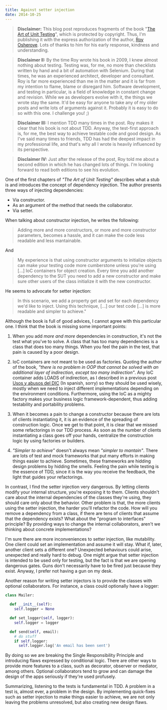 ```yaml
---
title: Against setter injection
date: 2014-10-25
---
```


> **Disclaimer:** This blog post reproduces fragments of the book "[The Art of Unit Testing](http://www.manning.com/osherove/)", which is protected by copyright. Thus, I'm publishing it with the express authorization of the author, [Roy Osherove](http://osherove.com/). Lots of thanks to him for his early response, kindness and understanding.

> **Disclaimer II:** By the time Roy wrote his book in 2009, I knew almost nothing about testing. Testing was, for me, no more than checklists written by hand and a bit of automation with Selenium. During that times, he was an experienced architect, developer and consultant. Roy is far more experienced than me in the matter and it is far from my intention to flame, blame or disregard him. Software development, and testing in particular, is a field of knowledge in constant change and revision. While we as developers evolve with it, the things we wrote stay the same. It'd be easy for anyone to take any of my older posts and write lots of arguments against it. Probably it is easy to do so with this one. I challenge you! ;)

> **Disclaimer III:** I mention TDD many times in the post. Roy makes it clear that his book is not about TDD. Anyway, the test-first approach is, for me, the best way to achieve testable code and good design. As I've said many times to friends, TDD has had the deepest impact in my professional life, and that's why all I wrote is heavily influenced by its perspective.

> **Disclaimer IV:** Just after the release of the post, Roy told me about a second edition in which he has changed lots of things. I'm looking forward to read both editions to see his evolution.


One of the first chapters of _"The Art of Unit Testing"_ describes what a stub is and introduces the concept of dependency injection. The author presents three ways of injecting dependencies:

* Via constructor.
* As an argument of the method that needs the collaborator.
* Via setter.

When talking about constructor injection, he writes the following:

> Adding more and more constructors, or more and more constructor parameters, becomes a hassle, and it can make the code less readable and less mantainable.

And

> My experience is that using constructor arguments to initialize objects can make your testing code more cumberstone unless you're using [...] IoC containers for object creation. Every time you add another dependency to the SUT you need to add a new constructor and make sure other users of the class initialize it with the new constructor.

He seems to advocate for setter injection:

> In this scenario, we add a property get and set for each dependency we'd like to inject. Using this technique, [...] our test code [...] is more readable and simpler to achieve."



Although the book is full of good advices, I cannot agree with this particular one. I think that the book is missing some important points:

1. When you add _more and more_ dependencies in construction, it's not the test what you've to solve. A class that has too many dependencies is a class that does too many things. When you feel the pain in the test, that pain is caused by a poor design.

2. IoC containers are not meant to be used as factories. Quoting the author of the book, _"there is no problem in OOP that cannot be solved with an additional layer of indirection, except too many indirection"_. Any IoC container adds LOADS of indirection, as I described in a previous post [Usos y abusos del DIC](/blog/usos-y-abusos-del-dic) (In spanish, sorry) so they should be used wisely, mostly when we need to inject different implementations depending on the environment conditions. Furthermore, using the IoC as a mighty factory makes your business logic framework-dependent, thus adding testability and portability problems.

3. When it becomes a pain to change a constructor because there are lots of clients instantiating it, it is an evidence of the spreading of construction logic. Once we get to that point, it is clear that we missed some refactorings in our TDD process. As soon as the number of clients instantiating a class goes off your hands, centralize the construction logic by using factories or builders.

4. _"Simpler to achieve"_ doesn't always mean _"simpler to mantain"_. There are lots of test and mock frameworks that put many efforts in making things easier to achieve. Sometimes, these frameworks are hidding design problems by hidding the smells. Feeling the pain while testing is the essence of TDD, since it is the way you receive the feedback, the light that guides your refactorings.

In contrast, I find the setter injection very dangerous. By letting clients modify your internal structure, you're exposing it to them. Clients shouldn't care about the internal dependencies of the classes they're using, they should care only about the behavior. Other problem is that, the more clients using the setter injection, the harder you'll refactor the code. How will you remove a dependency from a class, if there are tens of clients that assume that the dependency exists? What about the "program to interfaces" principle? By providing ways to change the internal collaborators, aren't we thinking about concrete implementations?

I'm sure there are more inconveniences to setter injection, like mutability. One client could set an implementation and assume it will stay. What if, later, another client sets a different one? Unexpected behaviours could arise, unexpected and really hard to debug. One might argue that setter injection is intended to be used only for testing, but the fact is that we are opening dangerous gates. Guns don't necessarily have to be fired just because they exist. Anyway, I prefer not having a gun on my desk.

Another reason for writing setter injectors is to provide the classes with optional collaborators. For instance, a class could optionally have a logger:

```python
class Mailer:
  
  def __init__(self):
    self.logger = None

  def set_logger(self, logger):
    self.logger = logger

  def send(self, email):
    # do stuff
    if self.logger:
      self.logger.log('An email has been sent')
```

By doing so we are breaking the Single Responsibility Principle and introducing flaws expressed by conditional logic. There are other ways to provide more features to a class, such as decorator, observer or mediator, among others. Optional collaborators tend to grow and can damage the design of the apps seriously if they're used profusely.

Summarizing, listening to the tests is fundamental in TDD. A problem in a test is, almost ever, a problem in the design. By implementing quick-fixes such as setter injection to make things easier to achieve, we are not only leaving the problems unresolved, but also creating new design flaws.

